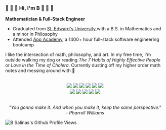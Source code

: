 ### 🐲 🤖 👾 Hi, I'm B 👾 🤖 🐲
<strong> Mathematician & Full-Stack Engineer </strong>

- Graduated from <a href="https://www.stedwards.edu"> St. Edward's University </a> with a B.S. in Mathematics and a minor in Philosophy  
- Attended <a href="https://www.appacademy.io">App Academy</a>, a 1400+ hour full-stack software engineering bootcamp

I like the intersection of math, philosophy, and art. In my free time, I'm outside walking my dog or reading _The 7 Habits of Highly Effective People_ or _Love in the Time of Cholera_. Currently dusting off my higher order math notes and messing around with  💎

<br />

<div align="center" justify-content="space-between">
    <img src="https://img.shields.io/badge/Python-FFD43B?style=for-the-badge&logo=python&logoColor=darkgreen"> <img src="https://img.shields.io/badge/JavaScript-323330?style=for-the-badge&logo=javascript&logoColor=F7DF1E"> <img src="https://img.shields.io/badge/HTML5-E34F26?style=for-the-badge&logo=html5&logoColor=white"> <img src="https://img.shields.io/badge/CSS3-1572B6?style=for-the-badge&logo=css3&logoColor=white"> <img src="https://img.shields.io/badge/React-20232A?style=for-the-badge&logo=react&logoColor=61DAFB"> <img src="https://img.shields.io/badge/Redux-593D88?style=for-the-badge&logo=redux&logoColor=white">
</div>  
  
<div align="center" justify-content="space-between">
   <img src="https://img.shields.io/badge/Chakra--UI-319795?style=for-the-badge&logo=chakra-ui&logoColor=white"> <img src="https://img.shields.io/badge/PostgreSQL-316192?style=for-the-badge&logo=postgresql&logoColor=white"> <img src="https://img.shields.io/badge/Postman-FF6C37?style=for-the-badge&logo=Postman&logoColor=white"> <img src="https://img.shields.io/badge/Git-F05032?style=for-the-badge&logo=git&logoColor=white"> <img src="https://img.shields.io/badge/Markdown-000000?style=for-the-badge&logo=markdown&logoColor=white">
</div>

<br />

<p align="center" >
    <em> "You gonna make it. And when you make it, keep the same perspective." </em>
    <br />
    <em> - Pharrell Williams </em> 
</p>

<p align="left">
  <img src="https://komarev.com/ghpvc/?username=b-salinas" alt="B Salinas's Github Profile Views"> 
</p>

<!--
**Hi, I'm B and I'm a Full-Stack Software Engineer based out of Austin, TX!**

- I graduated from App Academy, a +1400-hour full-stack software development bootcamp, where I honed my skills in: **JavaScript (ES6), Python, React.js, Redux.js, PostgreSQL** and more.
- Fun Fact: I also graduated from St. Edward's University with a degree in Mathematics.
- I am currently looking for a position where I can continue to make a meaningful impact while nurturing my skills.

Check out my portfolio [here](http://b-salinas.dev), let's connect! 

**Languages and Technologies I use:**
<p>
  <img src="https://img.shields.io/badge/Python-FFD43B?style=for-the-badge&logo=python&logoColor=darkgreen">
  <img src="https://img.shields.io/badge/JavaScript-323330?style=for-the-badge&logo=javascript&logoColor=F7DF1E">
  <img src="https://img.shields.io/badge/React-20232A?style=for-the-badge&logo=react&logoColor=61DAFB">
  <img src="https://img.shields.io/badge/Redux-593D88?style=for-the-badge&logo=redux&logoColor=white">
  <img src="https://img.shields.io/badge/Chakra--UI-319795?style=for-the-badge&logo=chakra-ui&logoColor=white">
  <img src="https://img.shields.io/badge/HTML5-E34F26?style=for-the-badge&logo=html5&logoColor=white">
  <img src="https://img.shields.io/badge/CSS3-1572B6?style=for-the-badge&logo=css3&logoColor=white">
  <img src="https://img.shields.io/badge/Flask-000000?style=for-the-badge&logo=flask&logoColor=white">
  <img src="https://img.shields.io/badge/Heroku-430098?style=for-the-badge&logo=heroku&logoColor=white">
  <img src="https://img.shields.io/badge/Adobe%20XD-FF61F6?style=for-the-badge&logo=Adobe%20XD&logoColor=white">  
  <img src="https://img.shields.io/badge/Git-F05032?style=for-the-badge&logo=git&logoColor=white">
  <img src="https://img.shields.io/badge/Markdown-000000?style=for-the-badge&logo=markdown&logoColor=white">
  <img src="https://img.shields.io/badge/Postman-FF6C37?style=for-the-badge&logo=Postman&logoColor=white">
</p>

<p align="left">
  <img src="https://komarev.com/ghpvc/?username=b-salinas" alt="B Salinas's Github Profile Views">
</p>
-->

<!-- 
# Skills
#### Languages
![Python](https://img.shields.io/badge/Python-FFD43B?style=for-the-badge&logo=python&logoColor=darkgreen)
![JavaScript](https://img.shields.io/badge/JavaScript-323330?style=for-the-badge&logo=javascript&logoColor=F7DF1E)
![HTML](https://img.shields.io/badge/HTML5-E34F26?style=for-the-badge&logo=html5&logoColor=white)
![CSS](https://img.shields.io/badge/CSS3-1572B6?style=for-the-badge&logo=css3&logoColor=white)

#### Frameworks
![React](https://img.shields.io/badge/React-20232A?style=for-the-badge&logo=react&logoColor=61DAFB)
![Redux](https://img.shields.io/badge/Redux-593D88?style=for-the-badge&logo=redux&logoColor=white)
![Flask](https://img.shields.io/badge/Flask-000000?style=for-the-badge&logo=flask&logoColor=white)
![Node.js](https://img.shields.io/badge/Node.js-43853D?style=for-the-badge&logo=node-dot-js&logoColor=white)
![Express.js](https://img.shields.io/badge/Express.js-000000?style=for-the-badge&logo=express&logoColor=white)
![NPM](https://img.shields.io/badge/npm-CB3837?style=for-the-badge&logo=npm&logoColor=white)
![React Router](https://img.shields.io/badge/React_Router-CA4245?style=for-the-badge&logo=react-router&logoColor=white)
![Chakra-UI](https://img.shields.io/badge/Chakra--UI-319795?style=for-the-badge&logo=chakra-ui&logoColor=white)
![Docker](https://img.shields.io/badge/Docker-2CA5E0?style=for-the-badge&logo=docker&logoColor=white)

#### Databases
![Postgres](https://img.shields.io/badge/PostgreSQL-316192?style=for-the-badge&logo=postgresql&logoColor=white)
![Microsoft SQL Server](https://img.shields.io/badge/Microsoft%20SQL%20Sever-CC2927?style=for-the-badge&logo=microsoft%20sql%20server&logoColor=white)

#### Cloud
![Heroku](https://img.shields.io/badge/Heroku-430098?style=for-the-badge&logo=heroku&logoColor=white)

#### Design
![Adobe Photoshop](https://img.shields.io/badge/Adobe%20Photoshop-31A8FF?style=for-the-badge&logo=Adobe%20Photoshop&logoColor=black)
![Adobe XD](https://img.shields.io/badge/Adobe%20XD-FF61F6?style=for-the-badge&logo=Adobe%20XD&logoColor=white)
![Canva](https://img.shields.io/badge/Canva-%2300C4CC.svg?&style=for-the-badge&logo=Canva&logoColor=white)

#### Other
![Markdown](https://img.shields.io/badge/Markdown-000000?style=for-the-badge&logo=markdown&logoColor=white)
![Git](https://img.shields.io/badge/Git-F05032?style=for-the-badge&logo=git&logoColor=white)
![Postman](https://img.shields.io/badge/Postman-FF6C37?style=for-the-badge&logo=Postman&logoColor=white)
-->
